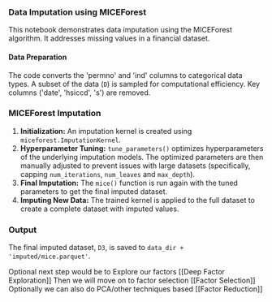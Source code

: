 ### Data Imputation using MICEForest
This notebook demonstrates data imputation using the MICEForest algorithm. It addresses missing values in a financial dataset.

#### Data Preparation
The code converts the 'permno' and 'ind' columns to categorical data types. A subset of the data (`D`) is sampled for computational efficiency. Key columns ('date', 'hsiccd', 's') are removed.
### MICEForest Imputation

1. **Initialization:** An imputation kernel is created using `miceforest.ImputationKernel`.
3. **Hyperparameter Tuning:** `tune_parameters()` optimizes hyperparameters of the underlying imputation models. The optimized parameters are then manually adjusted to prevent issues with large datasets (specifically, capping `num_iterations`, `num_leaves` and `max_depth`).
4. **Final Imputation:** The `mice()` function is run again with the tuned parameters to get the final imputed dataset.
5. **Imputing New Data:** The trained kernel is applied to the full dataset to create a complete dataset with imputed values.
### Output
The final imputed dataset, `D3`, is saved to `data_dir + 'imputed/mice.parquet'`.

Optional next step would be to Explore our factors [[Deep Factor Exploration]]
Then we will move on to factor selection [[Factor Selection]]
Optionally we can also do PCA/other techniques based [[Factor Reduction]]